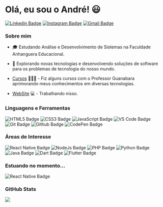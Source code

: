 # Olá, eu sou o André! :smiley:

[![Linkedin Badge](https://img.shields.io/badge/LinkedIn-0077B5?style=for-the-badge&logo=linkedin&logoColor=white)](https://www.linkedin.com/in/afmcmorais/)
[![Instagram Badge](https://img.shields.io/badge/Instagram-E4405F?style=for-the-badge&logo=instagram&logoColor=white)](https://www.instagram.com/afmcmorais/)
[![Gmail Badge](https://img.shields.io/badge/Gmail-D14836?style=for-the-badge&logo=gmail&logoColor=white)](mailto:aandrefmorais@gmail.com)

### Sobre mim

- 🎓 Estudando Análise e Desenvolvimento de Sistemas na Faculdade Anhanguera Educacional.
- 🤔 Explorando novas tecnologias e desenvolvendo soluções de software para os problemas de tecnologia do nosso mundo.

- [Cursos](https://www.cursoemvideo.com/) 👨🏼‍🏫 - Fiz alguns cursos com o Professor Guanabara aprimorando meus conhecimentos em diversas tecnologias.
- [WebSite](https://afmcmorais.github.io/portfolio-dev/) 💻 - Trabalhando nisso.

### Linguagens e Ferramentas

![HTML5 Badge](https://img.shields.io/badge/HTML5-E34F26?style=for-the-badge&logo=html5&logoColor=white)
![CSS3 Badge](https://img.shields.io/badge/CSS3-1572B6?style=for-the-badge&logo=css3&logoColor=white)
![JavaScript Badge](https://img.shields.io/badge/JavaScript-F7DF1E?style=for-the-badge&logo=javascript&logoColor=black)
![VS Code Badge](https://img.shields.io/badge/Visual_Studio_Code-0078D4?style=for-the-badge&logo=visual%20studio%20code&logoColor=white)
![Git Badge](https://img.shields.io/badge/Git-F05032?style=for-the-badge&logo=git&logoColor=white)
![Github Badge](https://img.shields.io/badge/GitHub-100000?style=for-the-badge&logo=github&logoColor=white)
![CodePen Badge](https://img.shields.io/badge/Codepen-000000?style=for-the-badge&logo=codepen&logoColor=white)

### Áreas de Interesse

![React Native Badge](https://img.shields.io/badge/React_Native-20232A?style=for-the-badge&logo=react&logoColor=61DAFB)
![NodeJs Badge](https://img.shields.io/badge/Node.js-43853D?style=for-the-badge&logo=node.js&logoColor=white)
![PHP Badge](https://img.shields.io/badge/PHP-777BB4?style=for-the-badge&logo=php&logoColor=white)
![Python Badge](https://img.shields.io/badge/Python-3776AB?style=for-the-badge&logo=python&logoColor=white)
![Java Badge](https://img.shields.io/badge/Java-ED8B00?style=for-the-badge&logo=java&logoColor=white)
![Dart Badge](https://img.shields.io/badge/Dart-0175C2?style=for-the-badge&logo=dart&logoColor=white)
![Flutter Badge](https://img.shields.io/badge/Flutter-02569B?style=for-the-badge&logo=flutter&logoColor=white)

### Estuando no momento...

![React Native Badge](https://img.shields.io/badge/React_Native-20232A?style=for-the-badge&logo=react&logoColor=61DAFB)

### GitHub Stats

  <a href="https://github.com/afmcmorais">
  <img src="https://github-readme-stats.vercel.app/api/top-langs/?username=afmcmorais&layout=compact&langs_count=20&theme=graywhite"/>



